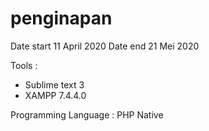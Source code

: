 # penginapan
Date start 11 April 2020
Date end 21 Mei 2020

Tools : 
 - Sublime text 3
 - XAMPP 7.4.4.0
 
Programming Language : PHP Native
